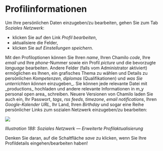 # Profilinformationen

Um Ihre persönlichen Daten einzugeben/zu bearbeiten, gehen Sie zum Tab _Soziales Netzwerk_:

* klicken Sie auf den Link _Profil bearbeiten_,
* aktualisiere die Felder,
* klicken Sie auf _Einstellungen speichern_.

Mit den Profiloptionen können Sie Ihren _name_, Ihren Chamilo _code_, Ihre _email_ und Ihre _phone_-Nummer sowie ein Profil _picture_ und die bevorzugte _language_ bearbeiten. Andere Felder \(falls vom Administrator aktiviert\) ermöglichen es Ihnen, ein grafisches Thema zu wählen und Details zu persönlichen _Kompetenzen_, _diplomas_ \(Qualifikationen\) und _was Sie unterrichten können_ einzugeben_. Sie können jede relevante Datei mit \_productions_ hochladen und andere relevante Informationen in m_y personal open area_ schreiben. Neuere Versionen von Chamilo laden Sie auch ein, Ihr Passwort, _tags_, _rss_ _feeds_, _timezone_, _email_ _notifications_, Ihren _Google-Kalender URL_, Ihr Land, Ihren _Birthday_ und sogar eine Reihe persönlicher Links zum sozialen Netzwerk einzugeben/zu bearbeiten:

![](../../.gitbook/assets/graphics339.png)

_Illustration 188: Soziales Netzwerk — Erweiterte Profilaktualisierung_

Denken Sie daran, auf die Schaltfläche _save_ zu klicken, wenn Sie Ihre Profildetails eingehen/bearbeiten haben!

